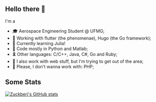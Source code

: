 ## Hello there 👋

I'm a

- 🎓 Aerospace Engineering Student @ UFMG;
- 🔭 Working with flutter (the phenomenae), Hugo (the Go framework); 
- 🌱 Currently learning Julia!
- 🤖 Code mostly in Python and Matlab;
- 🎗️ Other languages: C/C++, Java, C#, Go and Ruby;
- 👟 I also work with web stuff, but I'm trying to get out of the area;
- 🚨 Please, I don't wanna work with: PHP;


## Some Stats

[![Zuckberj's GitHub stats](https://github-readme-stats.vercel.app/api?username=zuckberj&count_private=true&show_icons=true)](https://github.com/anuraghazra/github-readme-stats)
<!-- [![Top Langs](https://github-readme-stats.vercel.app/api/top-langs/?username=zuckberj&layout=compact&exclude_repo=sail7&hide=html,css,javascript&lang_count=10)](https://github.com/anuraghazra/github-readme-stats) -->

<!--
**zuckberj/zuckberj** is a ✨ _special_ ✨ repository because its `README.md` (this file) appears on your GitHub profile.

Here are some ideas to get you started:

- 🔭 I’m currently working on ...

- 👯 I’m looking to collaborate on ...
- 🤔 I’m looking for help with ...
- 💬 Ask me about ...
- 📫 How to reach me: ...
- 😄 Pronouns: ...
- ⚡ Fun fact: ...
-->
